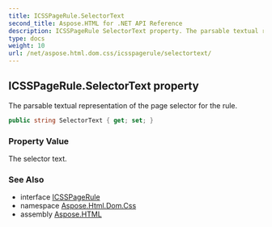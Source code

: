 ```yaml
---
title: ICSSPageRule.SelectorText
second_title: Aspose.HTML for .NET API Reference
description: ICSSPageRule SelectorText property. The parsable textual representation of the page selector for the rule
type: docs
weight: 10
url: /net/aspose.html.dom.css/icsspagerule/selectortext/
---
```

## ICSSPageRule.SelectorText property

The parsable textual representation of the page selector for the rule.

```csharp
public string SelectorText { get; set; }
```

### Property Value

The selector text.

### See Also

* interface [ICSSPageRule](../)
* namespace [Aspose.Html.Dom.Css](../../../aspose.html.dom.css/)
* assembly [Aspose.HTML](../../../)
